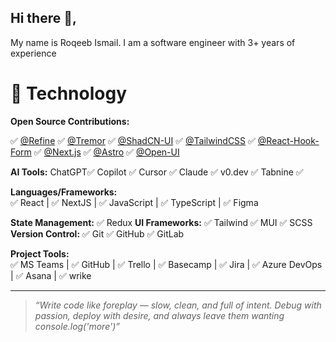 ## Hi there 👋,

My name is Roqeeb Ismail. I am a software engineer with 3+ years of experience

# 📄 Technology 

**Open Source Contributions:**  

✅ [@Refine](https://github.com/refinedev/refine)  ✅ [@Tremor](https://github.com/tremorlabs/tremor)  ✅ [@ShadCN-UI](https://github.com/shadcn-ui/ui)  ✅ [@TailwindCSS](https://github.com/tailwindlabs/tailwindcss)  ✅ [@React-Hook-Form](https://github.com/react-hook-form/react-hook-form)  ✅ [@Next.js](https://github.com/vercel/next.js)  ✅ [@Astro](https://github.com/withastro/astro) ✅ [@Open-UI](https://github.com/WICG/open-ui)  


**AI Tools:** ChatGPT✅ Copilot ✅ Cursor ✅ Claude ✅ v0.dev ✅ Tabnine  ✅ 

**Languages/Frameworks:**  
 ✅ React | ✅ NextJS | ✅ JavaScript | ✅ TypeScript | ✅ Figma

**State Management:** ✅  Redux
**UI Frameworks:**   ✅ Tailwind ✅ MUI ✅ SCSS  
**Version Control:** ✅ Git ✅ GitHub ✅ GitLab   

**Project Tools:**  
✅ MS Teams | ✅ GitHub | ✅ Trello | ✅ Basecamp | ✅ Jira | ✅ Azure DevOps | ✅ Asana | ✅ wrike  

<!--
**Languages Previously Used:** Angular ✅ | Java ✅ | C# && .Net ✅
-->
---

> *“Write code like foreplay — slow, clean, and full of intent. Debug with passion, deploy with desire, and always leave them wanting console.log('more')”*

